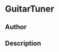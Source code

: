 # GuitarTuner

## Author

<!-- Will Goldthwaite -->

## Description

<!-- Describe your example here -->
